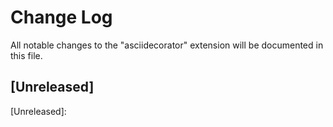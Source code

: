 # Change Log
All notable changes to the "asciidecorator" extension will be documented in this file.

## [Unreleased]

[Unreleased]:
